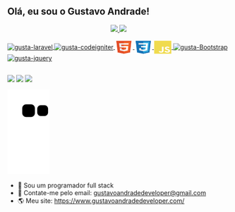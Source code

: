 ## Olá, eu sou o Gustavo Andrade!
<div align="center">
  <a href="https://www.gustavoandradedeveloper.com/">
  <img height="180em" src="https://github-readme-stats.vercel.app/api?username=gustavoandradedeveloper&show_icons=true&theme=dracula&include_all_commits=true&count_private=true"/>
  <img height="180em" src="https://github-readme-stats.vercel.app/api/top-langs/?username=gustavoandradedeveloper&layout=compact&langs_count=7&theme=dracula"/>
</div>

<div style="display: inline_block"><br>        
  <img align="center" alt="gusta-laravel" height="30" width="40" src="https://cdn.jsdelivr.net/gh/devicons/devicon/icons/laravel/laravel-plain-wordmark.svg" /> 
  <img align="center" alt="gusta-codeigniter" height="30" width="40" src="https://cdn.jsdelivr.net/gh/devicons/devicon/icons/codeigniter/codeigniter-plain.svg" /> 
  <img align="center" alt="gusta-HTML" height="30" width="40" src="https://raw.githubusercontent.com/devicons/devicon/master/icons/html5/html5-original.svg">
  <img align="center" alt="gusta-CSS" height="30" width="40" src="https://raw.githubusercontent.com/devicons/devicon/master/icons/css3/css3-original.svg">
  <img align="center" alt="gusta-Js" height="30" width="40" src="https://raw.githubusercontent.com/devicons/devicon/master/icons/javascript/javascript-plain.svg">
  <img align="center" alt="gusta-Bootstrap" height="30" width="40" src="https://cdn.jsdelivr.net/gh/devicons/devicon/icons/bootstrap/bootstrap-original-wordmark.svg" />
  <img align="center" alt="gusta-jquery" height="30" width="40" src="https://cdn.jsdelivr.net/gh/devicons/devicon/icons/jquery/jquery-original.svg" /> 
</div>

##

<div> 
  <a href="https://www.instagram.com/gustavoandradedeveloper/" target="_blank"><img src="https://img.shields.io/badge/-Instagram-%23E4405F?style=for-the-badge&logo=instagram&logoColor=white" target="_blank"></a>
  <a href = "mailto:gustavoandradedeveloper@gmail.com"><img src="https://img.shields.io/badge/-Gmail-%23333?style=for-the-badge&logo=gmail&logoColor=white" target="_blank"></a>
  <a href="https://www.linkedin.com/in/gustavo-andrade-9a3158229/" target="_blank"><img src="https://img.shields.io/badge/-LinkedIn-%230077B5?style=for-the-badge&logo=linkedin&logoColor=white" target="_blank"></a> 
 
![Snake animation](https://github.com/gustavoandradedeveloper/gustavoandradedeveloper/blob/output/github-contribution-grid-snake.svg)
 
</div>


- 🔭 Sou um programador full stack
- 💬 Contate-me pelo email: gustavoandradedeveloper@gmail.com
- 🌎 Meu site: https://www.gustavoandradedeveloper.com/
